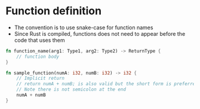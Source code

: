 # Function definition

- The convention is to use snake-case for function names
- Since Rust is compiled, functions does not need to appear before the code that uses them

```rust
fn function_name(arg1: Type1, arg2: Type2) -> ReturnType {
    // function body
}

fn sample_function(numA: i32, numB: i32) -> i32 {
    // Implicit return
    // return numA + numB; is also valid but the short form is preferred
    // Note there is not semicolon at the end
    numA + numB
}
```
